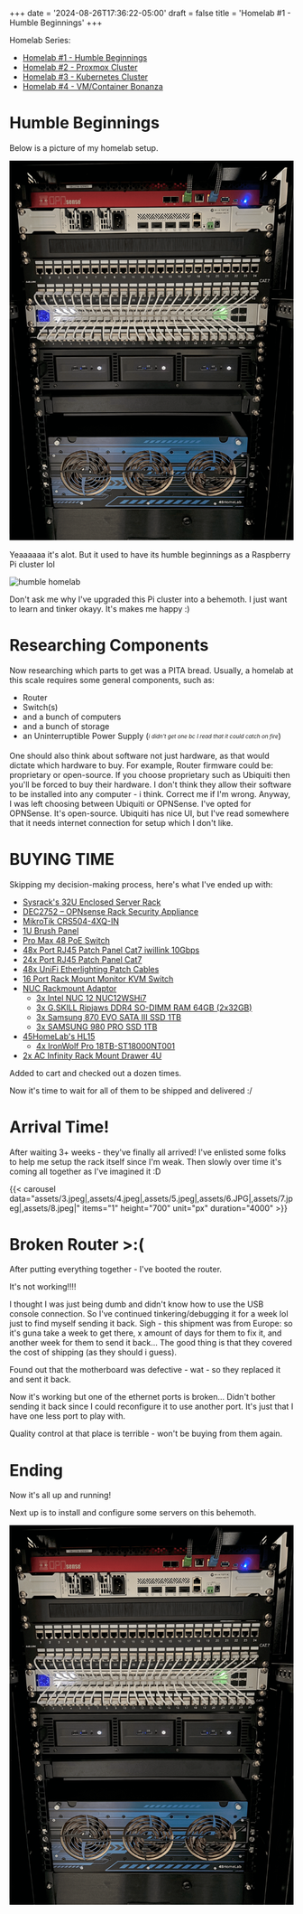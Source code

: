 +++
date = '2024-08-26T17:36:22-05:00'
draft = false
title = 'Homelab #1 - Humble Beginnings'
+++

Homelab Series:

- [Homelab #1 - Humble Beginnings](/tinkering/2024-08-26/)
- [Homelab #2 - Proxmox Cluster](/tinkering/2025-06-04/)
- [Homelab #3 - Kubernetes Cluster](/tinkering/2025-06-05/)
- [Homelab #4 - VM/Container Bonanza](/tinkering/2025-06-06/)

# Humble Beginnings

Below is a picture of my homelab setup.

![overlord homelord](assets/2.png)

Yeaaaaaa it's alot. But it used to have its humble beginnings as a Raspberry Pi cluster lol

![humble homelab](assets/1.png)

Don't ask me why I've upgraded this Pi cluster into a behemoth. I just want to learn and tinker okayy. It's makes me happy :)

# Researching Components

Now researching which parts to get was a PITA bread. Usually, a homelab at this scale requires some general components, such as:
- Router
- Switch(s)
- and a bunch of computers
- and a bunch of storage
- an Uninterruptible Power Supply (<sub><sup>*i didn't get one bc I read that it could catch on fire*</sub></sup>)

One should also think about software not just hardware, as that would dictate which hardware to buy.
For example, Router firmware could be: proprietary or open-source.
If you choose proprietary such as Ubiquiti then you'll be forced to buy their hardware.
I don't think they allow their software to be installed into any computer - i think.
Correct me if I'm wrong. 
Anyway, I was left choosing between Ubiquiti or OPNSense.
I've opted for OPNSense.
It's open-source.
Ubiquiti has nice UI, but I've read somewhere that it needs internet connection for setup which I don't like.

# BUYING TIME

Skipping my decision-making process, here's what I've ended up with: 
- [Sysrack's 32U Enclosed Server Rack](https://sysracks.com/product/32u-39-depth-it-telecom-cabinet-srf-32-6-10/)
- [DEC2752 – OPNsense Rack Security Appliance](https://shop.opnsense.com/product/dec2752-opnsense-rack-security-appliance/)
- [MikroTik CRS504-4XQ-IN](https://www.amazon.com/dp/B0B34Y1D6P?psc=1&ref=ppx_yo2ov_dt_b_product_details)
- [1U Brush Panel](https://www.aliexpress.us/item/3256806570018242.html?spm=a2g0o.order_list.order_list_main.5.14761802EqYtl0&gatewayAdapt=glo2usa)
- [Pro Max 48 PoE Switch](https://store.ui.com/us/en/pro/collections/unifi-switching-pro-max/products/usw-pro-max-48-poe?variant=USW-Pro-Max-48-PoE)
- [48x Port RJ45 Patch Panel Cat7 iwillink 10Gbps](https://www.amazon.com/dp/B0BXKFNMJG?ref=ppx_yo2ov_dt_b_product_details&th=1)
- [24x Port RJ45 Patch Panel Cat7](https://www.amazon.com/gp/product/B0CKP2XFKG/ref=ppx_yo_dt_b_asin_title_o00_s00?ie=UTF8&psc=1)
- [48x UniFi Etherlighting Patch Cables](https://store.ui.com/us/en/collections/unifi-accessory-tech-cable-patch/products/uacc-cable-patch-el?variant=uacc-cable-patch-el-015m-w-24)
- [16 Port Rack Mount Monitor KVM Switch](https://www.amazon.com/dp/B0B68BMNFV?ref=ppx_yo2ov_dt_b_product_details&th=1)
- [NUC Rackmount Adaptor](https://www.mk1manufacturing.com/Intel-NUC-Mini-PC/NUC-Rackmount-Adaptor-p75.html)
  - [3x Intel NUC 12 NUC12WSHi7](https://www.amazon.com/dp/B0BJDXCRCP?ref=ppx_yo2ov_dt_b_product_details&th=1)
  - [3x G.SKILL Ripjaws DDR4 SO-DIMM RAM 64GB (2x32GB)](https://www.amazon.com/dp/B08H2HC87Z?psc=1&ref=ppx_yo2ov_dt_b_product_details) 
  - [3x Samsung 870 EVO SATA III SSD 1TB](https://www.amazon.com/dp/B08QBJ2YMG?ref=ppx_yo2ov_dt_b_product_details&th=1) 
  - [3x SAMSUNG 980 PRO SSD 1TB](https://www.amazon.com/dp/B08GLX7TNT?ref=ppx_yo2ov_dt_b_product_details&th=1)
- [45HomeLab's HL15](https://store.45homelab.com/configure/hl15)
  - [4x IronWolf Pro 18TB-ST18000NT001](https://www.seagate.com/products/nas-drives/ironwolf-pro-hard-drive/?sku=ST4000NT001)
- [2x AC Infinity Rack Mount Drawer 4U](https://www.amazon.com/dp/B0775ZLJLQ?ref=ppx_yo2ov_dt_b_product_details&th=1)

Added to cart and checked out a dozen times.

Now it's time to wait for all of them to be shipped and delivered :/

# Arrival Time!

After waiting 3+ weeks - they've finally all arrived! I've enlisted some folks to help me setup the rack itself since I'm weak.
Then slowly over time it's coming all together as I've imagined it :D

{{< carousel
  data="assets/3.jpeg|,assets/4.jpeg|,assets/5.jpeg|,assets/6.JPG|,assets/7.jpeg|,assets/8.jpeg|"
  items="1" height="700"
  unit="px"
  duration="4000" >}}

# Broken Router >:(

After putting everything together - I've booted the router.

It's not working!!!!

I thought I was just being dumb and didn't know how to use the USB console connection.
So I've continued tinkering/debugging it for a week lol just to find myself sending it back.
Sigh - this shipment was from Europe: so it's guna take a week to get there, x amount of days for them to fix it, and another week for them to send it back...
The good thing is that they covered the cost of shipping (as they should i guess).

Found out that the motherboard was defective - wat - so they replaced it and sent it back.

Now it's working but one of the ethernet ports is broken... Didn't bother sending it back since I could reconfigure it to use another port. It's just that I have one less port to play with.

Quality control at that place is terrible - won't be buying from them again.

# Ending

Now it's all up and running!

Next up is to install and configure some servers on this behemoth.

![overlord homelord](assets/2.png)
